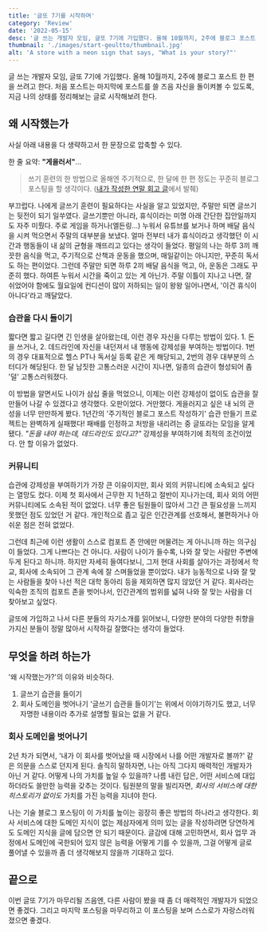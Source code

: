 ```yaml
---
title: '글또 7기를 시작하며'
category: 'Review'
date: '2022-05-15'
desc: '글 쓰는 개발자 모임, 글또 7기에 가입했다. 올해 10월까지, 2주에 블로그 포스트 한 편을 쓰려고 한다. 처음 포스트는 마지막에 포스트를 쓸 즈음 자신을 돌이켜볼 수 있도록, 지금 나의 상태를 정리해보는 글로 시작해보려 한다.'
thumbnail: './images/start-geultto/thumbnail.jpg'
alt: 'A store with a neon sign that says, "What is your story?"'
---
```


글 쓰는 개발자 모임, 글또 7기에 가입했다. 올해 10월까지, 2주에 블로그 포스트 한 편을 쓰려고 한다. 처음 포스트는 마지막에 포스트를 쓸 즈음 자신을 돌이켜볼 수 있도록, 지금 나의 상태를 정리해보는 글로 시작해보려 한다.

## 왜 시작했는가

사실 아래 내용을 다 생략하고서 한 문장으로 압축할 수 있다.

한 줄 요약: **"게을러서"**...

> 쓰기 훈련의 한 방법으로 올해엔 주기적으로, 한 달에 한 편 정도는 꾸준히 블로그 포스팅을 할 생각이다. ([내가 작성한 연말 회고 글](https://www.sungikchoi.com/blog/2021-review/)에서 발췌)

부끄럽다. 나에게 글쓰기 훈련이 필요하다는 사실을 알고 있었지만, 주말만 되면 글쓰기는 뒷전이 되기 일쑤였다. 글쓰기뿐만 아니라, 휴식이라는 미명 아래 간단한 집안일까지도 자주 미뤘다. 주로 게임을 하거나(엘든링...) 누워서 유튜브를 보거나 하며 배달 음식을 시켜 먹으면서 주말의 대부분을 보냈다. 얼마 전부터 내가 휴식이라고 생각했던 이 시간과 행동들이 내 삶의 균형을 깨뜨리고 있다는 생각이 들었다. 평일의 나는 하루 3끼 깨끗한 음식을 먹고, 주기적으로 산책과 운동을 했으며, 매일같이는 아니지만, 꾸준히 독서도 하는 편이었다. 그런데 주말만 되면 하루 2끼 배달 음식을 먹고, 아, 운동은 그래도 꾸준히 했다. 하여튼 누워서 시간을 죽이고 있는 게 아닌가. 주말 이틀이 지나고 나면, 잘 쉬었어야 함에도 월요일에 컨디션이 많이 저하되는 일이 왕왕 일어나면서, '이건 휴식이 아니다'라고 깨달았다.

### 습관을 다시 들이기

짧다면 짧고 길다면 긴 인생을 살아왔는데, 이런 경우 자신을 다루는 방법이 있다. 1. 돈을 쓰거나, 2. 데드라인에 자신을 내던져서 내 행동에 강제성을 부여하는 방법이다. 1번의 경우 대표적으로 헬스 PT나 독서실 등록 같은 게 해당되고, 2번의 경우 대부분의 스터디가 해당된다. 한 달 남짓한 고통스러운 시간이 지나면, 일종의 습관이 형성되어 좀 '덜' 고통스러워졌다.

이 방법을 알면서도 나이가 삼십 줄을 먹었으니, 이제는 이런 강제성이 없이도 습관을 잘 만들어 나갈 수 있겠다고 생각했다. 오판이었다. 거만했다. 게을러지고 싶은 내 뇌의 관성을 너무 만만하게 봤다. 1년간의 '주기적인 블로그 포스트 작성하기' 습관 만들기 프로젝트는 완벽하게 실패했다! 패배를 인정하고 처방을 내리려는 중 글또라는 모임을 알게 됐다. *"돈을 내야 하는데, 데드라인도 있다고?"* 강제성을 부여하기에 최적의 조건이었다. 안 할 이유가 없었다.

### 커뮤니티

습관에 강제성을 부여하기가 가장 큰 이유이지만, 회사 외의 커뮤니티에 소속되고 싶다는 열망도 컸다. 이제 첫 회사에서 근무한 지 1년하고 절반이 지나가는데, 회사 외의 어떤 커뮤니티에도 소속된 적이 없었다. 너무 좋은 팀원들이 많아서 그간 큰 필요성을 느끼지 못했던 점도 있었던 거 같다. 개인적으로 좁고 깊은 인간관계를 선호해서, 불편하거나 아쉬운 점은 전혀 없었다.

그런데 최근에 이런 생활이 스스로 컴포트 존 안에만 머물려는 게 아니니까 하는 의구심이 들었다. 그게 나쁘다는 건 아니다. 사람이 나이가 들수록, 나와 잘 맞는 사람만 주변에 두게 된다고 하니까. 하지만 자세히 들여다보니, 그저 현대 사회를 살아가는 과정에서 학교, 회사에 소속되어 그 관계 속에 잘 스며들었을 뿐이었다. 내가 능동적으로 나와 잘 맞는 사람들을 찾아 나선 적은 대학 동아리 등을 제외하면 많지 않았던 거 같다. 회사라는 익숙한 조직의 컴포트 존을 벗어나서, 인간관계의 범위를 넓혀 나와 잘 맞는 사람을 더 찾아보고 싶었다.

글또에 가입하고 나서 다른 분들의 자기소개를 읽어보니, 다양한 분야의 다양한 취향을 가지신 분들이 정말 많아서 시작하길 잘했다는 생각이 들었다.

## 무엇을 하려 하는가

'왜 시작했는가?'의 이유와 비슷하다.

1. 글쓰기 습관을 들이기
2. 회사 도메인을 벗어나기
'글쓰기 습관을 들이기'는 위에서 이야기하기도 했고, 너무 자명한 내용이라 추가로 설명할 필요는 없을 거 같다.

### 회사 도메인을 벗어나기

2년 차가 되면서, '내가 이 회사를 벗어났을 때 시장에서 나를 어떤 개발자로 볼까?' 같은 의문을 스스로 던지게 된다. 솔직히 말하자면, 나는 아직 그다지 매력적인 개발자가 아닌 거 같다. 어떻게 나의 가치를 높일 수 있을까?
나름 내린 답은, 어떤 서비스에 대입하더라도 쓸만한 능력을 갖추는 것이다. 팀원분의 말을 빌리자면, *회사의 서비스에 대한 히스토리가 없이도* 가치를 가진 능력을 지녀야 한다.

나는 기술 블로그 포스팅이 이 가치를 높이는 굉장히 좋은 방법의 하나라고 생각한다. 회사 서비스에 대한 도메인 지식이 없는 제삼자에게 의미 있는 글을 작성하려면 당연하게도 도메인 지식을 글에 담으면 안 되기 때문이다. 글감에 대해 고민하면서, 회사 업무 과정에서 도메인에 국한되어 있지 않은 능력을 어떻게 기를 수 있을까, 그걸 어떻게 글로 풀어낼 수 있을까 좀 더 생각해보지 않을까 기대하고 있다.

## 끝으로

이번 글또 7기가 마무리될 즈음엔, 다른 사람이 봤을 때 좀 더 매력적인 개발자가 되었으면 좋겠다. 그리고 마지막 포스팅을 마무리하고 이 포스팅을 보며 스스로가 자랑스러워졌으면 좋겠다.
